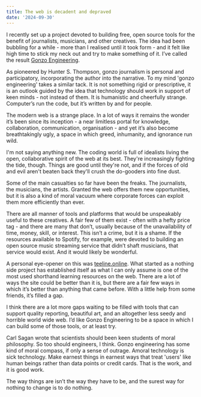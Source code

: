 ```yaml
---
title: The web is decadent and depraved
date: '2024-09-30'
---
```


I recently set up a project devoted to building free, open source tools for the benefit of journalists, musicians, and other creatives. The idea had been bubbling for a while - more than I realised until it took form - and it felt like high time to stick my neck out and try to make something of it. I’ve called the result [Gonzo Engineering](https://gonzo.engineering/).

As pioneered by Hunter S. Thompson, gonzo journalism is personal and participatory, incorporating the author into the narrative. To my mind 'gonzo engineering' takes a similar tack. It is not something rigid or prescriptive, it is an outlook guided by the idea that technology should work in support of keen minds - not instead of them. It is humanistic and cheerfully strange. Computer’s run the code, but it’s written by and for people.

The modern web is a strange place. In a lot of ways it remains the wonder it’s been since its inception - a near limitless portal for knowledge, collaboration, communication, organisation - and yet it’s also become breathtakingly ugly, a space in which greed, inhumanity, and ignorance run wild.

I'm not saying anything new. The coding world is full of idealists living the open, collaborative spirit of the web at its best. They're increasingly fighting the tide, though. Things are good until they're not, and if the forces of old and evil aren't beaten back they'll crush the do-gooders into fine dust.

Some of the main casualties so far have been the freaks. The journalists, the musicians, the artists. Granted the web offers them new opportunities, but it is also a kind of moral vacuum where corporate forces can exploit them more efficiently than ever.

There are all manner of tools and platforms that would be unspeakably useful to these creatives. A fair few of them exist - often with a hefty price tag - and there are many that don’t, usually because of the unavailability of time, money, skill, or interest. This isn’t a crime, but it is a shame. If the resources available to Spotify, for example, were devoted to building an open source music streaming service that didn’t shaft musicians, that service would exist. And it would likely be wonderful.

A personal eye-opener on this was [teeline.online](https://teeline.online/). What started as a nothing side project has established itself as what I can only assume is one of the most used shorthand learning resources on the web. There are a lot of ways the site could be better than it is, but there are a fair few ways in which it’s better than anything that came before. With a little help from some friends, it’s filled a gap.

I think there are a lot more gaps waiting to be filled with tools that can support quality reporting, beautiful art, and an altogether less seedy and horrible world wide web. I’d like Gonzo Engineering to be a space in which I can build some of those tools, or at least try.

Carl Sagan wrote that scientists should been keen students of moral philosophy. So too should engineers, I think. Gonzo engineering has some kind of moral compass, if only a sense of outrage. Amoral technology is sick technology. Make earnest things in earnest ways that treat 'users' like human beings rather than data points or credit cards. That is the work, and it is good work.

The way things are isn’t the way they have to be, and the surest way for nothing to change is to do nothing. 
